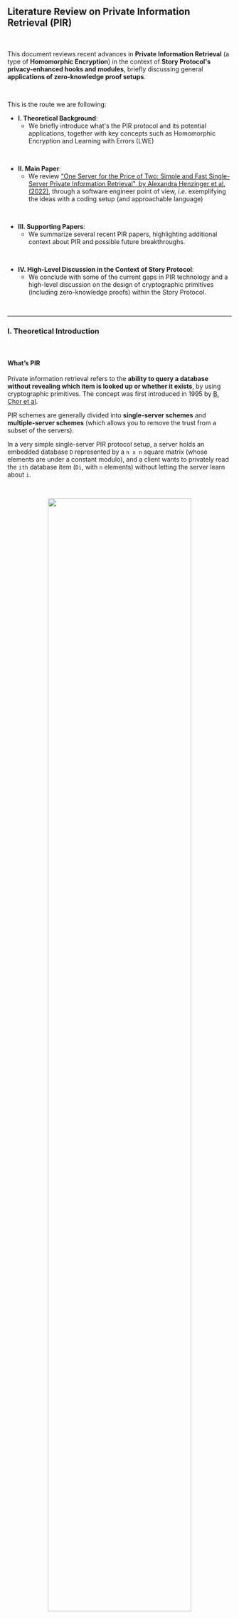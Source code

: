 ## Literature Review on Private Information Retrieval (PIR)

<br>


This document reviews recent advances in **Private Information Retrieval** (a type of **Homomorphic Encryption**) in the context of **Story Protocol's privacy-enhanced hooks and modules**, briefly discussing general **applications of zero-knowledge proof setups**.

<br>

This is the route we are following:

* **I. Theoretical Background**: 
    - We briefly introduce what's the PIR protocol and its potential applications, together with key concepts such as Homomorphic Encryption and Learning with Errors (LWE)

<br>

* **II. Main Paper**: 
    - We review [ "One Server for the Price of Two: Simple and Fast Single-Server Private Information Retrieval", by Alexandra Henzinger et al. (2022)](https://eprint.iacr.org/2022/949), through a software engineer point of view, *i.e.* exemplifying the ideas with a coding setup (and approachable language)

<br>

* **III. Supporting Papers**: 
    - We summarize several recent PIR papers, highlighting additional context about PIR and possible future breakthroughs.

<br>

* **IV. High-Level Discussion in the Context of Story Protocol**:
    - We conclude with some of the current gaps in PIR technology and a high-level discussion on the design of cryptographic primitives (including zero-knowledge proofs) within the Story Protocol.



<br>

----

### I. Theoretical Introduction

<br>


#### What’s PIR

Private information retrieval refers to the **ability to query a database without revealing which item is looked up or whether it exists**, by using cryptographic primitives. The concept was first introduced in 1995 by [B. Chor et al](https://www.wisdom.weizmann.ac.il/~oded/p_pir.html).

PIR schemes are generally divided into **single-server schemes** and **multiple-server schemes** (which allows you to remove the trust from a subset of the servers). 

In a very simple single-server PIR protocol setup, a server holds an embedded database `D` represented by a `n x n` square matrix (whose elements are under a constant modulo), and a client wants to privately read the `ith` database item (`Di`, with `n` elements) without letting the server learn about `i`.

<br>

<p align="center">
<img src="diagrams/pir1.png" width="80%" align="center"/>

<br>
<br>




This simplification will be helpful in the next section, when we discuss the main paper.


<br>

#### Homomorphic Encryption Schemes

Imagine a server that can `XOR` client’s data. The client would send their cipher `c0`, obtained from their plaintext data `m0` and their key `k0`:

```
c = m0 ⌖ k0
```

Homomorphism is the property that if a client sends two encrypted messages, `c1` and `c2` (from messages `m0` and `m1`, respectively), the server can return `c1 ⌖ c2` so that the client can retrieve `m0 ⌖ m1`.

**Partially homomorphic encryption** can be easily achieved as it can accept the possibility of not all the data being encrypted (or homomorphic) through other operations (such as multiplication). 

**Fully homomorphic encryption (FWE)** is hard, and it would be achieved if a server operated on encrypted data **without seeing ANY content of the data**.

<br>

> 💡 *In a more formal definition, **homomorphic encryption** is a form of encryption with evaluation capability for computing over encrypted data without access to the secret key, i.e., supporting arbitrary computation on ciphers. **Fully homomorphic encryption** could be said to be the evaluation of arbitrary circuits of multiple types of (unbounded depth) gates (relevant to zero-knowledge proof setups).*

<br>

#### Learning with Errors (LWE)

PIR is also a subset of the broad topic of **lattice-based cryptography**, which refers to a series of **quantum-resistant cryptographic primitives** involving lattices, either in their construction or in the security proof.

In a [seminal PIR paper in 2005](https://dl.acm.org/doi/10.1145/1060590.1060603), Oded Regev introduced the **first lattice-based public-key encryption scheme** and the **learning with errors (LWE) problem**. 

The LWE problem can be thought of as **a search in a (noisy) modular set of equations whose solutions can be very difficult to solve**. In other words, given `m` samples of coefficients `(bi, ai)` in the linear equation `bi = <ai, s> + ei`, with the error `ei` sampled from a small range `[-bound, bound]`, finding the secret key `s` is "hard". 

In the past decades, Regev's security proof and the LWE scheme's efficiency have been the subject of intense research among cryptographers, including [Craig Gentry's thesis (2009)](https://crypto.stanford.edu/craig/craig-thesis.pdf), on the **first Fully Homomorphic Encryption Scheme**.



<br>

#### Possible applications of PIR

Once PIR becomes less expensive or prohibitive (*i.e.*, cheaper computation with a small cipher, as PIR inherently has a high cost for server-side computation), these are some of the possible applications that could utilize the protocol:

- **Searching IP databases**: When filing a new IP, the author must search the IP database to check that no previous entry significantly overlaps with their invention. PIR could allow the search to be performed without leaving search terms on the query log of the IP database.

- **Real-time asset quotes**: Investors interested in a particular asset often monitor the market to determine when to purchase. PIR could allow their interest to be confidential.

- **Safe browsing and private oracles, checking passwords over breached databases (or any type of credentials), Certificate Transparency (CT) checks, certificate revocation checks.**




<br>


---

### II. ["One Server for the Price of Two: Simple and Fast Single-Server Private Information Retrieval", by Alexandra Henzinger et. al (2022)](https://eprint.iacr.org/2022/949) 

<br>

#### Key Tenets

* This paper introduces a design for **SimplePIR**, **the fastest single-server PIR scheme known to date**, where the security holds under the **learning-with-errors (LWE) assumption** for the problem of **safe browsing**.

* To answer a client’s query, the server performs fewer than **one 32-bit multiplication** and **one 32-bit addition** per **database byte**, achieving **10 GB/s/core server throughput**.

* The first approach to **query a 1 GB database** demands the client to first download a **121 MB "hint" about the database contents**. Then the client can make any number of queries, each requiring **242 KB of communication**.

* The second approach **shrinks the hint to 16 MB**. Then, following queries demands **345 KB of communication**.

* Finally, the scheme is applied, together with a novel data structure for approximate set membership, to the task of **private auditing in Certificate Transparency**. The results can be compared to Google Chrome’s current approach, with **16 MB of download per month, along with 150 bytes per TLS connection**.

<br>

#### A Server and a Query in SimplePIR

To understand the results above, we will write a simple experiment in Python, representing the single-server database by a square matrix `(n x n)` and a query by a vector filled by `0s` except at the asking row and column `(n x 1)`.

The server retrieves the queried item by:
1. looping over every column and multiplying their values to the value in the same row of the query vector, and
2. adding the values found in each column in its own matrix.

The result should have the same dimension as the query vector (*i.e.*, we reduce the space to the size of the column where the data is located). Privacy is guaranteed by checking that fully homomorphic encryption is held with respect to addition in this setup (*i.e.*, additive homomorphism).

A secret key Regev encryption scheme using sampled errors to reproduce LWE can be built on top of the ideas above. The code snippets presented below are original (*i.e.,* authored by @bt3gl) and introduced for an approachable illustration of this complex subject.

<br>

#### Defining a Message Vector Primitive


Let's start by defining a primitive class for the message vector and its operations:

```python
import os
import random

class Message:

    def __init__(self, mod=None, rows=None, cols=None, message=None):
        """Initialize a message vector"""

        self.mod = mod
        self.rows = rows
        self.cols = cols
        self.message = message

    ############################
    #      Private methods 
    ############################
    def _check_dimensions(self, other_msg) -> None:
        """Exit if the dimensions of two matrices are different"""

        if self.rows != other_msg.rows or self.cols != other_msg.cols:
            os.exit()

    def __add__(self, vector):
        """Add two matrices"""

        self._check_dimensions(vector)
        for i in range(len(self.message)):
            self.message[i] = (self.message[i] + vector.message[i]) % self.mod
        return self

    def __sub__(self, vector):
        """Subtract two matrices"""

        self._check_dimensions(vector)
        for index in range(len(self.message)):
            self.message[index] = (self.message[index] - vector.message[index]) % self.mod
        return self

    def __mul__(self, vector):
        """Multiply two matrices"""

        this_vector = [0] * (self.rows * vector.cols)
        for i in range(self.rows):
            for j in range(self.cols):
                for k in range(vector.cols):
                    this_vector[i * vector.cols + k] = (this_vector[i * vector.cols + k] +\
                        (self.message[i * self.cols + j] * vector.message[j * vector.cols + k])) % self.mod
        
        return Message(self.mod, self.rows, vector.cols, this_vector)
    
    def __eq__(self, vector):
        return (self.rows == vector.rows) and \
               (self.cols == vector.cols) and \
               (self.message == vector.message)

    def __repr__(self):
        return f'\nRows: {self.rows}\nCols: {self.cols}\nVector: {self.message}\n'

    ############################
    #     Public methods 
    ############################
    def calculate_scaling(self, numerator, denominator, this_mod):
        """Scale a message vector"""

        this_vector = [0] * (self.rows * self.cols)
        for i in range(len(self.message)):
            this_vector[i] = round((numerator * self.message[i]) / denominator) % this_mod
        return Message(this_mod, self.rows, self.cols, this_vector)

    def set_query_element(self, row, col, value) -> None:
        """Set the value at a particular index"""

        self.message[row * self.cols + col] = value
        
    def get_query_element(self, row, col) -> int:
        """Get the value at a particular index"""

        return self.message[row * self.cols + col]

    ############################
    #     Static methods 
    ############################
    @staticmethod
    def create_random_message(mod, rows, cols): 
        return Message(mod, rows, cols, [random.randint(0, mod - 1) for _ in range(rows * cols)])

    @staticmethod
    def create_zero_message(mod, rows, cols): 
        return Message(mod, rows, cols, [0 for _ in range(rows * cols)])

    @staticmethod
    def calculate_sample_error(bound, mod, rows, cols): 
        sample_error = random.randint(-bound, +bound)
        return Message(mod, rows, cols, [sample_error % mod for _ in range(cols * rows)])

```

<br>


#### Defining the Secret Key Regev Encryption Scheme

Encryption and decryption of a message can be defined as a simple secret key Regev encryption scheme


```python
def encrypt(A, s, e, m0):
    """
        Encrypt this message with a simple `B = A * s + e + m0`, 
        where `s` is the secret and `e` is the error vector.
        Set the cipher as the tuple c = (B, A).
    """

    B = (A * s) + e + m0
    return (B, A)


def decrypt(s, c):
    """ 
        Calculate the decryption of a ciphertext, given c
        and a secret, such that m1 = m0 + e.
    """

    B = c[0]
    A = c[1]
    return B - (A * s)
```

<br>

These methods can be added to a primitive class that also sets the LWE parameters, such as the size of a message vector (`m` and `n`), the message’s modulo `mod` and `p`, and a `bound` range (*e.g.,* the standard variation of a Gaussian distribution with zero mean).

<br>



```python
class Regev():

    def __init__(self):
        self.mod = None
        self.n = None
        self.m = None
        self.p = None
        self.bound = None
        self._load_env_parameters()

    ############################
    #      Private methods
    ############################
    def _load_env_parameters(self) -> None:
        """Load environment variables"""

        env_vars = load_config()
        self.mod = int(env_vars['mod'])
        self.n = int(env_vars['n'])
        self.m = int(env_vars['m'])
        self.p = int(env_vars['p'])
        self.bound = int(env_vars['bound'])

    ############################
    #      Public methods
    ############################
    def print_results(self, m0, m1, m0_string, m1_string) -> None:
        """Print the results of the experiment"""

        if m0 == m1:
            log_info(f'Original msg was successfully retrieved!\n')
        else:
            log_error(f'Original msg was not retrieved.')
        log_info(f'{m0_string}: {m0}\n')
        log_info(f'{m1_string}: {m1}\n')
        log_info(f'Parameters: \nmod: {self.mod} \nn: {self.n} \nm: {self.m} \np: {self.p} \nbound: [-{self.bound}, {self.bound}] \n')

    def print_noise_growth(self, m0, m1, noise_growth) -> None:
        """Print the noise growth"""

        log_info(f'Correct decryption for Delta / 2: {(self.mod / self.p) / 2}? {m0 == m1}')
        log_info(f'Noise growth: {noise_growth.message[0]}')

    def create_secret_key(self, this_mod=None, msg_n=1):
        """Create a secret key vector"""

        if this_mod is None:
            this_mod = self.mod
        return  Message.create_random_message(this_mod, self.n, msg_n)

    def create_message_setup(self, this_m=None, this_n=None, this_mod=None, msg_n=None):
        """Create a message vector setup"""
        
        if this_mod is None:
            this_mod = self.mod
        if this_m is None:
            this_m = self.m
        if this_n is None:
            this_n = self.n
        if msg_n is None:
            msg_n = 1

        # message vector of size `m`, where each element has a modulus `mod`
        m0= Message.create_random_message(this_mod, self.m, msg_n)

        # public    
        A = Message.create_random_message(self.mod, self.m, self.n)

        # error vector
        e = Message.calculate_sample_error(self.bound, self.mod, self.m, msg_n)

        return m0, A, e
```

<br>



#### Encrypting and decryption a message with a sampled error vector

To illustrate how LWE can work, let's operate our message vector over a ring modulo `mod`, so some information is lost and then use Gaussian Elimination (a method to solve linear equations) to recover the original message.

First, we represent a message vector `m0` of size `m`, where each element has modulo `mod`. 

Next, we encrypt this message with a simple `B = A * s + e + m0`, where `s` is the secret and `e` is an error vector.

Then, we set the ciphertext as the tuple `c = (B, A)` and decrypt `c = (B, A)` for a given `s`, such that `m1 = m0 + e`. The original message should be retrieved!


<br>

```python
def linear_secret_key_regev_encryption_with_error():
    """ 
        This method runs a secret key Regev encryption and decryption 
        experiment for a msg vector with a sampled error vector.

        In this simple example of learning with error (LWE), we operate
        our message vector over a ring modulo mod, such that some
        information is lost. This is not a problem since gaussian elimination
        can be used to recover the original message vector (i.e., it works
        over a ring modulo mod).

        We represent the message vector m0 of size m where each element is
        modulus mod. The cipertext c is B = A * s + e + m0, which can be
        decrypted as c = (B, A).
    """

    ########################################################################
    # 1. Key generation
    ########################################################################
    regev = Regev()
    m0, A, e = regev.create_message_setup()
    s = regev.create_secret_key()

    ########################################################################
    # 2. Encryption by calculating B and ciphertext c
    ########################################################################
    c = regev.calculate_encryption(A, s, e, m0)

    ########################################################################
    # 3. Calculate the decryption of the ciphertext c
    ########################################################################
    m1 = regev.calculate_decryption(s, c)

    ########################################################################
    # 4. The message vector m1 should be equal to m0 plus the error vector e
    ########################################################################
    regev.print_results(m0, m0 + e, 'm0', 'm0 + e')
```

<br>

#### Running a simple linear key Regev encryption experiment with a scaled message


In this another example of learning with error (LWE), we lose information on the least significant bits by adding noise, *i.e.*, by scaling the message vector (before adding it to encryption) with:

```
delta = mod / p
```

Then, during the decryption, we scale the message vector back by:

```
1 / delta
```

The scaling ensures that `m` is in the highest bits of the message vector, without losing information by adding the error vector `e`.

Consequently, the message `m0` vector has each element modulo `p` (not `mod`), where `p < q`. The scaled message is:

```
m0_scaled = m0 * delta = m0 * mod / p
```

The ciphertext `c` is:

```
B = A * s + e + m0_scaled
```

which can be decrypted as

```
c = (B, A)
```

This is the code:

```python
def linear_secret_key_regev_encryption_scaled():
    """ 
        This method runs a secret key regev encryption and decryption experiment
        for a msg vector with a scaled msg vector.

        In this another simple example of learning with error (LWE), we loose
        information on least significant bits by adding noise, i.e., by scaling 
        the message vector by delta = mod / p before adding it to encryption. 
        Then, during the decryption, we scale the message vector by 1 / delta.

        The scaling ensures that m is in the highest bits of the message vector,
        without losing information with the addition of the error vector e.

        Now, the message m0 vector has each element module p (not mod), where
        p < q. The scaled message is now m0_scaled = m0 * delta = m0 * mod / p.
        The cipertext c is B = A * s + e + m0_scaled, which can be decrypted as
        c = (B, A), i.e., m0 = (B - A * s) / delta = (delta * m0 + e) / delta.
    """

    ########################################################################
    # 1. Key generation
    ########################################################################
    regev = Regev()
    m0, A, e = regev.create_message_setup(this_mod = regev.p)
    s = regev.create_secret_key()

    ########################################################################
    # 2. Scale message vector by delta = mod / p
    ########################################################################
    scaled_m0 = m0.calculate_scaling(regev.mod, regev.p, regev.mod)

    ########################################################################
    # 3. Encryption by calculating B and ciphertext c
    ########################################################################
    c = regev.calculate_encryption(A, s, e, scaled_m0)

    ########################################################################
    # 4. Calculate the decryption of the ciphertext c
    ########################################################################
    m1 = regev.calculate_decryption(s, c)

    ########################################################################
    # 5. Scale m1 vector by 1/ delta = p / mod
    ########################################################################
    scaled_m1 = m1.calculate_scaling(regev.p, regev.mod, regev.p)

    ########################################################################
    # 6. The message vector m0 should be equal to m1
    ########################################################################
    regev.print_results(m0, scaled_m1, 'm0', 'scaled m1')
```



<br>

#### Proving that the Regev Scheme is Additive Homomorphic

Additive homomorphism means that if `c0` is the encryption of `m1` under a secret key `s`, and `c2` is the encryption of `m2` under the same secret key `s`, then `c0 + c1` is the encryption of `m0 + m1` under `s`.

For a large number of `ci`, noise can be introduced from error, so the correctness of the results will depend on the values of `m`, `n`, `mod`, and `p`, such that:

```
|sum ei| < mod / (2 * p)
```

Here is the source code for this experiment:

<br>

```python
def additive_homomorphism() -> None:
    """ 
        This method proves that the secret key regev encryption scheme is
        additive homomorphic, i.e., if c0 encrypts m0 and c1 encrypts m1,
        both under s, then c0 + c1 decrypts to m0 + m1. 
    """

    ########################################################################
    # 1. Key generation for two independent messages m0 and m1
    ########################################################################
    r0 = Regev()
    m0, A0, e0 = r0.create_message_setup(this_mod = r0.p)

    r1 = Regev()
    m1, A1, e1 = r1.create_message_setup(this_mod = r1.p)

    s = r0.create_secret_key()

    ########################################################################
    # 3. Scale message vectors by delta = mod / p
    ########################################################################
    scaled_m0 = m0.calculate_scaling(r0.mod, r0.p, r0.mod)
    scaled_m1 = m1.calculate_scaling(r1.mod, r1.p, r1.mod)

    ########################################################################
    # 4. Encryption by calculating B and ciphertext c for each message
    ########################################################################
    c0 = r0.calculate_encryption(A0, s, e0, scaled_m0)
    c1 = r1.calculate_encryption(A1, s, e1, scaled_m1)

    ########################################################################
    # 5. Add the ciphertexts, with c2 = c0 + c1
    ########################################################################
    c2 = (c0[0] + c1[0], c0[1] + c1[1])

    ########################################################################
    # 6. Decrypt the sum of the ciphertexts
    ########################################################################
    r2 = Regev()
    m2 = r2.calculate_decryption(s, c2)

    ########################################################################
    # 5. Scale m1 vector by 1/ delta = p / mod
    ########################################################################
    scaled_m2 = m2.calculate_scaling(r2.p, r2.mod, r2.p)

    ########################################################################
    # 6. The sum of the message vectors m0 and m1 should be equal to m2
    ########################################################################
    r2.print_results(m0 + m1, scaled_m2, 'm0 + m1', 'm2')
```

<br>


#### Proving that the Regev Scheme Supports Plaintext Inner Product

This experiment shows that given a cipher `c` and a message vector `m0`, `c -> c1` can be transformed such that it also encrypts the inner product of `m0` with a plaintext vector `k` of size `m` and element modulo `p`.

Because of noise growth with the vector `k`, fine-tuning the initial parameters is crucial for the message to be successfully retrieved. As you will see in the snippet below, to guarantee correct decryption, the following must hold:

```
k * e0 < mod / (2 * p)
```

Here is the source code:

<br>

```python


def plaintext_inner_product():
    """ 
        This method proves that the secret key regev encryption scheme is
        supports plaintext inner product, i.e., if c0 encrypts m0 and c1
        encrypts m1, both under s, then c0 * c1 decrypts to m0 * m1.
    """

    ########################################################################
    # 1. Key generation
    ########################################################################
    r0 = Regev()
    m0, A, e = r0.create_message_setup(this_mod = r0.p)
    s = r0.create_secret_key(this_mod = r0.p)

    ########################################################################
    # 2. Scale message vector by delta = mod / p
    ########################################################################
    scaled_m0 = m0.calculate_scaling(r0.mod, r0.p, r0.mod)

    ########################################################################
    # 3. Encryption by calculating B and ciphertext c
    ########################################################################
    c = r0.calculate_encryption(A, s, e, scaled_m0)

    ########################################################################
    # 4. Calculate a plaintext vector transposed k and then scale it by
    #    delta = mod / p
    ########################################################################
    rk = Regev()
    k = m0.create_random_message(rk.p, 1, rk.m )
    scaled_k = m0.calculate_scaling(1, 1, rk.mod)

    ########################################################################
    # 5. Calculate the noise growth 
    ########################################################################
    noise_growth = scaled_k * e

    ########################################################################
    # 6. Define the ciphertext of the inner product of m0 and k
    ########################################################################
    c1 = (scaled_k * c[0], scaled_k * c[1])

    ########################################################################
    # 7. Decrypt the ciphertext of the inner product of m0 and k
    ########################################################################
    m1 = r0.calculate_decryption(s, c1)

    ########################################################################
    # 8. Scale m1 vector by 1/ delta = p / mod
    ########################################################################
    m1_scaled = m1.calculate_scaling(r0.p, r0.mod, r0.p)

    ########################################################################
    # 9. Scale back the plaintext vector k by 1/ delta = p / mod
    ########################################################################
    scaled_scaled_k = scaled_k.calculate_scaling(1, 1, rk.p)

    ########################################################################
    # 10. The message vector m1 scaled should be equal scaled k * m0
    ########################################################################
    r0.print_results(m1_scaled, scaled_scaled_k * m0, 'scaled m1', 'scaled k * m0')

    ########################################################################
    # 11. Print results on noise, decryption fails when noise > delta / 2 
    ########################################################################
    rk.print_noise_growth(m1_scaled, scaled_scaled_k * m0, noise_growth)
```


<br>

#### Running a very simple PIR setup without encryption

In this experiment, we get the first taste of how PIR works, but without encryption yet. 

We define our server’s database by a square vector of size `m x m`, with each entry modulo `p`. Then, we query a value at a specific row `r` and col `c` in plaintext, by creating a query vector of size `m x 1` that is filled with `0`, except for the desired column index `c`.

We then show that computing the dot product of the database vector to the query vector will give a result vector with all rows in the column index `c`, where you can retrieve the row `r`.

<br>


```python
def no_encryption_example():
    """
        Run a tutorial presenting the logic of a PIR experiment 
        without encryption.
    """

    ########################################################################
    # 1. Represent a database as a square matrix, where the columns are 
    #    the database entries and the rows are the database attributes
    ########################################################################
    log_debug('In this PIR tutorial, we represent a database as a square matrix, ' + 
        'where columns are the database entries and rows are the database attributes.')
    
    log_debug('We intantiate the class Message(), creating a random database ' +
                                  'with mod 500, and 20 entries and 20 attributes.\n')

    msg = Message()
    db = msg.create_random_message(500, 20, 20)
    
    log_debug(f'db: {db}\n')

    ########################################################################
    # 2. Create some random query valye for row and column
    ########################################################################
    log_debug('Now, let\'s create a random query value for row and column. ' +
                                            'Say, row 10 and column 10.')
    
    query_row = 10
    query_col = 10

    log_debug(f'query_row: {query_row}, query_col: {query_col}\n')

    ########################################################################
    # 3. Create a message that is 5 at the query column and 0 elsewhere
    ########################################################################
    log_debug('Let\'s create a query message vector, of size 500, that is 1 at ' +
                                            'the query column and 0 elsewhere.')
    query = msg.create_zero_message(500, 20, 1)
    query.set_query_element(query_col, 0, 1)

    log_debug(f'query vector: {query.message}')

    ########################################################################
    # 4. Compute resulting message vector
    ########################################################################
    log_debug('Let\'s compute the resulting message vector, which is the ' +
                               'dot product of the database and the query.')
    
    result = db * query
    log_debug(f'result = db * query: {result}\n')

    ########################################################################
    # 5. Compute msg retrieved from the database
    ########################################################################
    log_debug('Finally, let\'s compute the message retrieved from the database, ' + 
                    'by getting the element at the query row and column.')
    log_debug(f'db.get_query_element({query_row}, {query_col}): {db.get_query_element(query_row, query_col)}\n')

    log_debug('This should be the same as the result message vector element at the query row.')
    log_debug(f'result.get_query_element({query_row}, 0): {result.get_query_element(query_row, 0)}\n')

    correct_retrieval = result.get_query_element(query_row, 0) == \
                        db.get_query_element(query_row, query_col)

    log_info(f'Are they the same? Did we get a correct retrieval? {correct_retrieval}')
```


<br>

#### Running a full secret key Regev PIR experiment

Finally, we run our first full PIR experiment, where we build a query vector as in the previous experiment, but encrypt it using the secret key s from the regev encryption scheme.

```python
def secret_key_regev_example():

    """Run a secret key regev encryption and decryption PIR experiment."""
    ########################################################################
    # 1. Represent a database as a square matrix, where the columns are 
    #    the database entries and the rows are the database attributes
    ########################################################################
    regev = Regev()
    msg = Message()

    log_debug('1. We start creating a random message vector ' + 
                                 'as a square m x m database with mod p')
    
    db = msg.create_random_message(regev.p, regev.m, regev.m)
    log_debug(f'db: {db}\n')

    ########################################################################
    # 2. Create some random query value for row and column
    ########################################################################
    log_debug('2. Now, let\'s create a random query value for row and column.')
    query_row = 5
    query_col = 5

    log_debug(f'query_row: {query_row}, query_col: {query_col}\n')

    ########################################################################
    # 3. Create query message vector
    ########################################################################
    log_debug('3. Let\'s create a query message vector, of size m, that is 1 at ' +
                                            'the query column and 0 elsewhere.')                

    query = msg.create_zero_message(regev.mod, regev.m, 1)
    query.set_query_element(query_col, 0, 1)

    log_debug(f'query vector: {query.message}\n')

    ########################################################################
    # 4. Encrypty query message vector
    ########################################################################
    log_debug('4. Let\'s encrypt the query message vector, calculating A and e.')
   
    _, A, e = regev.create_message_setup()

    # Here we could either use mod or p as the scaling factor.
    s = regev.create_secret_key()

    log_debug(f'The secret key s: {s}')

    ########################################################################
    # 5. Scale query vector by delta = mod / p and db vector from p to mod
    ########################################################################
    log_debug('5. We scale the query vector by delta=mod/p and db vecto to 1/p')

    scaled_query = query.calculate_scaling(regev.mod, regev.p, regev.mod)
    scaled_db = db.calculate_scaling(1, 1, regev.mod)

    log_debug(f'scaled_query: {scaled_query}')
    log_debug(f'scaled_db: {scaled_db}\n')

    ########################################################################
    # 6. Encryption by calculating B and ciphertext c
    ########################################################################
    log_debug('6. Let\'s encrypt the query vector by calculating B and ciphertext c.')
    c_query = regev.calculate_encryption(A, s, e, scaled_query)

    log_debug(f'c_query: {c_query}\n')

    ########################################################################
    # 7. Compute encrypted result
    ########################################################################
    log_debug('7. Let\'s compute the encrypted result by calculating the dot ' +
                 'product of the encrypted query and the encrypted database.') 

    c_result = (scaled_db * c_query[0], scaled_db * c_query[1])

    log_debug(f'c_result: {c_result}\n')

    ########################################################################
    # 8. Calculate the decryption of the ciphertext c_result to find the
    #    result of the PIR query at the query_col th column
    ########################################################################
    log_debug('8. Let\'s calculate the decryption of the ciphertext c_result')                 
    m1 = regev.calculate_decryption(s, c_result)

    log_debug(f'm1: {m1}\n') 

    ########################################################################
    # 9. Scale the result by p / mod
    ########################################################################
    log_debug('9. Let\'s scale the result by p / mod.')
    m1_scaled = m1.calculate_scaling(regev.p, regev.mod, regev.p)

    log_debug(f'm1_scaled: {m1_scaled}\n')

    ########################################################################    
    # 10. The message vector m1_scaled should be equal to the db at the 
    # query vector query_row, query_col, showing that PIR works.
    ########################################################################
    log_debug('10. The message vector m1_scaled should be equal to the db at ' +
               'the query vector query_row, query_col, showing that PIR works.')  

    log_debug(f'db.get_query_element({query_row}, {query_col}): {db.get_query_element(query_row, query_col)}') 
    log_debug(f'm1_scaled.get_query_element({query_row}, 0): {m1_scaled.get_query_element(query_row, 0)}\n')            

    correct_retrieval = m1_scaled.get_query_element(query_row, 0) == \
                        scaled_db.get_query_element(query_row, query_col)

    log_info(f'Are they the same? Did we get a correct retrieval? {correct_retrieval}\n')
```


<br>

---


### III. Supporting Papers






<br>

---

### IV. Discussion

<br>


#### PIR for Private IP Search

In the following years, when PIR protocols become fully available for commercial applications, Story Protocol could take advantage of this technology to implement private oracles, including private IP search and discovery.

Although it's still early to define how this protocol could be incorporated to Story's modular architecture, we summarize some ideas below.

<br>

<p align="center">
<img src="diagrams/pir2.png" width="90%" align="center"/>

<br>
<br>

[Story Protocol's documentation](https://docs.storyprotocol.xyz/docs/) define the **Function Layer (verbs)** separated from the **Data Layer (nouns)** and divided into two types of components:
- **Modules**, defining the actions that users can perform on the IP assets (IPAs), *i.e.* the management of the data. 
- **Hooks**, defining the add-on features based on the actions provided by modules. 

In this design, PIR could be introduced as the follow:

1. An off-chain pre-processing server as part of the core data.
2. An new private Module that would responsible for connecting to this pre-formatted data.
3. Hooks that would talk to the private Module. For instance, a hook that can submit PIR-formatted encrypted messages for a private oracle search or a private infringement detection request.
4. Application layers performing queries (client side)

In another design, the **Registration Module** could support private functions for searching for IP assets (and their metadata).


<br>

#### Zero Knowledge Proofs for other Privacy-Enhanced Operations

In the Story Protocol documentation, there is a hint on the applicability of ZKPs and cryptographic setups when [speaking of AI-generated Assets market places](https://docs.storyprotocol.xyz/docs/ai-generated-assets-marketplace):

> "Use ZKP or simple hash of prompt to validate that the marketplace is running infringement checks without revealing prompts".

However, the advantages of ZKP on privacy, integrity, and suncintness could virtually be used on almost every of the features of the protocol.

At the Function layer, privacy protection hooks could be leveraged to protect IP rights and to allow content encryption, digest registration, private governance, private compliance, private payment, private token gating, duplicated IP detection, and PI protection.

At the application layer (ecosystem), some examples are KYC verification for license issuers and holders and even a decentralized identity for IP holders.

